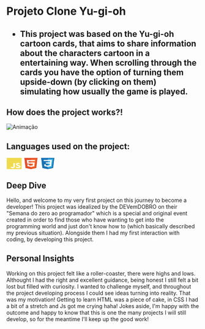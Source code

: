 # Projeto Clone Yu-gi-oh
## <ul> <li> This project was based on the Yu-gi-oh cartoon cards, that aims to share information about the characters cartoon in a entertaining way. When scrolling through the cards you have the option of turning them upside-down (by clicking on them) simulating how usually the game is played. </li> </ul>

## How does the project works?!
![Animação](https://github.com/user-attachments/assets/476bd219-2d12-4ea3-8203-2c63de1a8f7f)

## Languages used on the project:
<div style="display: inline_block">
  <img align="center" alt="Js" height="30" width="40" src="https://raw.githubusercontent.com/devicons/devicon/master/icons/javascript/javascript-plain.svg">
  <img align="center" alt="HTML" height="30" width="40" src="https://raw.githubusercontent.com/devicons/devicon/master/icons/html5/html5-original.svg">
  <img align="center" alt="CSS" height="30" width="40" src="https://raw.githubusercontent.com/devicons/devicon/master/icons/css3/css3-original.svg">
</div>

## Deep Dive
Hello, and welcome to my very first project on this journey to become a developer! This project was idealized by the DEVemDOBRO on their "Semana do zero ao programador" which is a special and original event created in order to find those who have wanting to get into the programming world and just don't know how to (which basically described my previous situation). Alongside them I had my first interaction with coding, by developing this project.

## Personal Insights
Working on this project felt like a roller-coaster, there were highs and lows. Althought I had the right and excellent guidance, being honest I still felt a bit lost but filled with curiosity. I wanted to challenge myself, and throughout the project developing process I could see ideas turning into reality. That was my motivation! Getting to learn HTML was a piece of cake, in CSS I had a bit of a stretch and Js got me crying haha! Jokes aside, I'm happy with the outcome and happy to know that this is one the many projects I will still develop, so for the meantime I'll keep up the good work!
